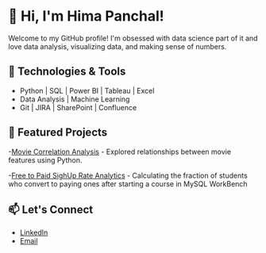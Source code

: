 

<!--
**HimaPanchal/HimaPanchal** is a ✨ _special_ ✨ repository because its `README.md` (this file) appears on your GitHub profile.

Here are some ideas to get you started:

- 🔭 I’m currently working on ...
- 🌱 I’m currently learning ...
- 👯 I’m looking to collaborate on ...
- 🤔 I’m looking for help with ...
- 💬 Ask me about ...
- 📫 How to reach me: ...
- 😄 Pronouns: ...
- ⚡ Fun fact: ...
-->
# 👋 Hi, I'm Hima Panchal!

Welcome to my GitHub profile! I'm obsessed with data science part of it and love data analysis, visualizing data, and making sense of numbers.

## 🔧 Technologies & Tools
- Python | SQL | Power BI | Tableau | Excel
- Data Analysis | Machine Learning
- Git | JIRA | SharePoint | Confluence

## 🚀 Featured Projects
<!-- - [Churn Analysis](https://github.com/yourrepo) - Identified customers at risk of churn using SQL and Power BI.
- [Movie Correlation Analysis](https://github.com/HimaPanchal/HimaPanchal.github.io/blob/main/MoviesCorrelation_python.ipynb) - Explored relationships between movie features using Python.
- [Credit Card Portfolio Insights](https://github.com/yourrepo) - Optimized portfolio performance using Power BI and SQL. -->
-[Movie Correlation Analysis](https://github.com/HimaPanchal/HimaPanchal.github.io/blob/main/MoviesCorrelation_python.ipynb) - Explored relationships between movie features using Python.

-[Free to Paid SighUp Rate Analytics](https://github.com/HimaPanchal/Free-to-Paid-Signup-Analytics) - Calculating the fraction of students who convert to paying ones after starting a course in MySQL WorkBench



## 📫 Let's Connect
- [LinkedIn](https://www.linkedin.com/in/hima-panchal/)
- [Email](mailto:hima77panchal@gmail.com)
